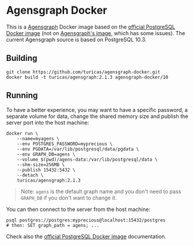 # Agensgraph Docker

This is a [Agensgraph](https://bitnine.net/agensgraph/) Docker image based on
the [official PostgreSQL Docker image](https://hub.docker.com/_/postgres) (not
on [Agensgraph's image](https://hub.docker.com/r/bitnine/agensgraph), which has
some issues). The current Agensgraph source is based on PostgreSQL 10.3.

## Building

```shell
git clone https://github.com/turicas/agensgraph-docker.git
docker build -t turicas/agensgraph:2.1.3 agensgraph-docker/10
```

## Running

To have a better experience, you may want to have a specific password, a
separate volume for data, change the shared memory size and publish the server
port into the host machine:

```shell
docker run \
	--name=myagens \
	--env POSTGRES_PASSWORD=myprecious \
	--env PGDATA=/var/lib/postgresql/data/pgdata \
	--env GRAPH_DB=agens \
	--volume $(pwd)/agens-data:/var/lib/postgresql/data \
	--shm-size=256MB \
	--publish 15432:5432 \
	--detach \
	turicas/agensgraph:2.1.3
```

> Note: `agens` is the default graph name and you don't need to pass `GRAPH_DB`
> if you don't want to change it.

You can then connect to the server from the host machine:

```shell
psql postgres://postgres:myprecious@localhost:15432/postgres
# then: SET graph_path = agens; ...
```

Check also the [official PostgreSQL Docker
image](https://hub.docker.com/_/postgres) documentation.
